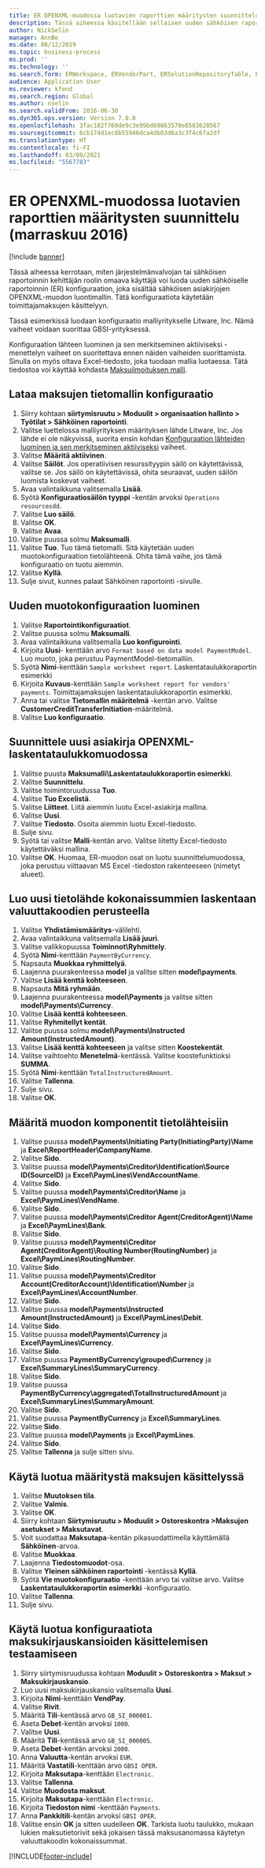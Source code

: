 ```yaml
---
title: ER OPENXML-muodossa luotavien raporttien määritysten suunnittelu (marraskuu 2016)
description: Tässä aiheessa käsitellään sellaisen uuden sähköisen raportoinnin määrityksen luontia, joka sisältää OPENXML-muotoisen sähköisten asiakirjojen luontimallin.
author: NickSelin
manager: AnnBe
ms.date: 08/12/2019
ms.topic: business-process
ms.prod: ''
ms.technology: ''
ms.search.form: ERWorkspace, ERVendorPart, ERSolutionRepositoryTable, ERSolutionRepositoryCreateDropDialog, ERSolutionImport,  ERSolutionTable, ERSolutionCreateDropDialog, EROperationDesigner, ERDataSourceAddDropDialog, ERModelGroupByFunctionEditor, VendPaymMode, LedgerJournalTable, LedgerJournalTransVendPaym
audience: Application User
ms.reviewer: kfend
ms.search.region: Global
ms.author: nselin
ms.search.validFrom: 2016-06-30
ms.dyn365.ops.version: Version 7.0.0
ms.openlocfilehash: 3fac102f760de9c3e99bd69863570e6503620567
ms.sourcegitcommit: 6cb174d1ec8b55946dca4db03d6a3c3f4c6fa2df
ms.translationtype: HT
ms.contentlocale: fi-FI
ms.lasthandoff: 03/09/2021
ms.locfileid: "5567783"
---
```

# <a name="er-design-a-configuration-for-generating-reports-in-openxml-format-november-2016"></a>ER OPENXML-muodossa luotavien raporttien määritysten suunnittelu (marraskuu 2016)

[!include [banner](../../includes/banner.md)]

Tässä aiheessa kerrotaan, miten järjestelmänvalvojan tai sähköisen raportoinnin kehittäjän roolin omaava käyttäjä voi luoda uuden sähköiselle raportoinnin (ER) konfiguraation, joka sisältää sähköisen asiakirjojen OPENXML-muodon luontimallin. Tätä konfiguraatiota käytetään toimittajamaksujen käsittelyyn.

Tässä esimerkissä luodaan konfiguraatio malliyritykselle Litware, Inc. Nämä vaiheet voidaan suorittaa GBSI-yrityksessä.

Konfiguraation lähteen luominen ja sen merkitseminen aktiiviseksi -menettelyn vaiheet on suoritettava ennen näiden vaiheiden suorittamista. Sinulla on myös oltava Excel-tiedosto, joka tuodaan mallia luotaessa. Tätä tiedostoa voi käyttää kohdasta [Maksuilmoituksen malli](https://go.microsoft.com/fwlink/?linkid=862266).


## <a name="upload-the-payments-data-model-configuration"></a>Lataa maksujen tietomallin konfiguraatio
1. Siirry kohtaan **siirtymisruutu > Moduulit > organisaation hallinto > Työtilat > Sähköinen raportointi**.
2. Valitse luettelossa malliyrityksen määrityksen lähde Litware, Inc. Jos lähde ei ole näkyvissä, suorita ensin kohdan [Konfiguraation lähteiden luominen ja sen merkitseminen aktiiviseksi](er-configuration-provider-mark-it-active-2016-11.md) vaiheet.
3. Valitse **Määritä aktiivinen**.
4. Valitse **Säilöt**. Jos operatiivisen resurssityypin säilö on käytettävissä, valitse se. Jos säilö on käytettävissä, ohita seuraavat, uuden säilön luomista koskevat vaiheet.  
5. Avaa valintaikkuna valitsemalla **Lisää**.
6. Syötä **Konfiguraatiosäilön tyyppi** -kentän arvoksi `Operations resourcesdd`.
7. Valitse **Luo säilö**.
8. Valitse **OK**.
9. Valitse **Avaa**.
10. Valitse puussa solmu **Maksumalli**.
11. Valitse **Tuo**. Tuo tämä tietomalli. Sitä käytetään uuden muotokonfiguraation tietolähteenä. Ohita tämä vaihe, jos tämä konfiguraatio on tuotu aiemmin.  
12. Valitse **Kyllä**.
13. Sulje sivut, kunnes palaat Sähköinen raportointi -sivulle.

## <a name="create-a-new-format-configuration"></a>Uuden muotokonfiguraation luominen
1. Valitse **Raportointikonfiguraatiot**.
2. Valitse puussa solmu **Maksumalli**.
3. Avaa valintaikkuna valitsemalla **Luo konfigurointi**.
4. Kirjoita **Uusi**- kenttään arvo `Format based on data model PaymentModel`. Luo muoto, joka perustuu PaymentModel-tietomalliin.
5. Syötä **Nimi**-kenttään `Sample worksheet report`. Laskentataulukkoraportin esimerkki  
6. Kirjoita **Kuvaus**-kenttään `Sample worksheet report for vendors' payments`. Toimittajamaksujen laskentataulukkoraportin esimerkki.  
7. Anna tai valitse **Tietomallin määritelmä** -kentän arvo. Valitse **CustomerCreditTransferInitiation**-määritelmä.  
8. Valitse **Luo konfiguraatio**.

## <a name="design-a-new-document-in-openxml-worksheet-format"></a>Suunnittele uusi asiakirja OPENXML-laskentataulukkomuodossa
1. Valitse puusta **Maksumalli\Laskentataulukkoraportin esimerkki**.
2. Valitse **Suunnittelu**.
3. Valitse toimintoruudussa **Tuo**.
4. Valitse **Tuo Excelistä**.
5. Valitse **Liitteet**. Liitä aiemmin luotu Excel-asiakirja mallina.  
6. Valitse **Uusi**.
7. Valitse **Tiedosto**. Osoita aiemmin luotu Excel-tiedosto.  
8. Sulje sivu.
9. Syötä tai valitse **Malli**-kentän arvo. Valitse liitetty Excel-tiedosto käytettäväksi mallina.  
10. Valitse **OK**. Huomaa, ER-muodon osat on luotu suunnittelumuodossa, joka perustuu viittaavan MS Excel -tiedoston rakenteeseen (nimetyt alueet).  

## <a name="create-a-new-data-source-to-calculate-totals-by-currency-codes"></a>Luo uusi tietolähde kokonaissummien laskentaan valuuttakoodien perusteella
1. Valitse **Yhdistämismääritys**-välilehti.
2. Avaa valintaikkuna valitsemalla **Lisää juuri**.
3. Valitse valikkopuussa **Toiminnot\Ryhmittely**.
4. Syötä **Nimi**-kenttään `PaymentByCurrency`.
5. Napsauta **Muokkaa ryhmittelyä**.
6. Laajenna puurakenteessa **model** ja valitse sitten **model\payments**.
7. Valitse **Lisää kenttä kohteeseen**.
8. Napsauta **Mitä ryhmään**.
9. Laajenna puurakenteessa **model\Payments** ja valitse sitten **model\Payments\Currency**.
10. Valitse **Lisää kenttä kohteeseen**.
11. Valitse **Ryhmitellyt kentät**.
12. Valitse puussa solmu **model\Payments\Instructed Amount(InstructedAmount)**.
13. Valitse **Lisää kenttä kohteeseen** ja valitse sitten **Koostekentät**.
14. Valitse vaihtoehto **Menetelmä**-kentässä. Valitse koostefunktioksi **SUMMA**.  
15. Syötä **Nimi**-kenttään `TotalInstructuredAmount`.
16. Valitse **Tallenna**.
17. Sulje sivu.
18. Valitse **OK**.

## <a name="map-format-components-to-data-sources"></a>Määritä muodon komponentit tietolähteisiin
1. Valitse puussa **model\Payments\Initiating Party(InitiatingParty)\Name** ja **Excel\ReportHeader\CompanyName**.
2. Valitse **Sido**.
3. Valitse puussa **model\Payments\Creditor\Identification\Source ID(SourceID)** ja **Excel\PaymLines\VendAccountName**.
4. Valitse **Sido**.
5. Valitse puussa **model\Payments\Creditor\Name** ja **Excel\PaymLines\VendName**.
6. Valitse **Sido**.
7. Valitse puussa **model\Payments\Creditor Agent(CreditorAgent)\Name** ja **Excel\PaymLines\Bank**.
8. Valitse **Sido**.
9. Valitse puussa **model\Payments\Creditor Agent(CreditorAgent)\Routing Number(RoutingNumber)** ja **Excel\PaymLines\RoutingNumber**.
10. Valitse **Sido**.
11. Valitse puussa **model\Payments\Creditor Account(CreditorAccount)\Identification\Number** ja **Excel\PaymLines\AccountNumber**.
12. Valitse **Sido**.
13. Valitse puussa **model\Payments\Instructed Amount(InstructedAmount)** ja **Excel\PaymLines\Debit**.
14. Valitse **Sido**.
15. Valitse puussa **model\Payments\Currency** ja **Excel\PaymLines\Currency**.
16. Valitse **Sido**.
17. Valitse puussa **PaymentByCurrency\grouped\Currency** ja **Excel\SummaryLines\SummaryCurrency**.
18. Valitse **Sido**.
19. Valitse puussa **PaymentByCurrency\aggregated\TotalInstructuredAmount** ja **Excel\SummaryLines\SummaryAmount**.
20. Valitse **Sido**.
21. Valitse puussa **PaymentByCurrency** ja **Excel\SummaryLines**.
22. Valitse **Sido**.
23. Valitse puussa **model\Payments** ja **Excel\PaymLines**.
24. Valitse **Sido**.
25. Valitse **Tallenna** ja sulje sitten sivu.

## <a name="use-the-created-configuration-for-payments-processing"></a>Käytä luotua määritystä maksujen käsittelyssä
1. Valitse **Muutoksen tila**.
2. Valitse **Valmis**.
3. Valitse **OK**.
4. Siirry kohtaan **Siirtymisruutu > Moduulit > Ostoreskontra >Maksujen asetukset > Maksutavat**.
5. Voit suodattaa **Maksutapa**-kentän pikasuodattimella käyttämällä **Sähköinen**-arvoa.
6. Valitse **Muokkaa**.
7. Laajenna **Tiedostomuodot**-osa.
8. Valitse **Yleinen sähköinen raportointi** -kentässä **Kyllä**.
9. Syötä **Vie muotokonfiguraatio** -kenttään arvo tai valitse arvo. Valitse **Laskentataulukkoraportin esimerkki** -konfiguraatio.  
10. Valitse **Tallenna**.
11. Sulje sivu.

## <a name="use-the-created-configuration-for-testing-of-payment-journals-processing"></a>Käytä luotua konfiguraatiota maksukirjauskansioiden käsittelemisen testaamiseen
1. Siirry siirtymisruudussa kohtaan **Moduulit > Ostoreskontra > Maksut > Maksukirjauskansio**.
2. Luo uusi maksukirjauskansio valitsemalla **Uusi**.
3. Kirjoita **Nimi**-kenttään **VendPay**.
4. Valitse **Rivit**.
5. Määritä **Tili**-kentässä arvo `GB_SI_000001`.
6. Aseta **Debet**-kentän arvoksi `1000`.
7. Valitse **Uusi**.
8. Määritä **Tili**-kentässä arvo `GB_SI_000005`.
9. Aseta **Debet**-kentän arvoksi `2000`.
10. Anna **Valuutta**-kentän arvoksi `EUR`.
11. Määritä **Vastatili**-kenttään arvo `GBSI OPER`.
12. Kirjoita **Maksutapa**-kenttään `Electronic`.
13. Valitse **Tallenna**.
14. Valitse **Muodosta maksut**.
15. Kirjoita **Maksutapa**-kenttään `Electronic`.
16. Kirjoita **Tiedoston nimi** -kenttään `Payments`.
17. Anna **Pankkitili**-kentän arvoksi `GBSI OPER`.
18. Valitse ensin **OK** ja sitten uudelleen **OK**. Tarkista luotu taulukko, mukaan lukien maksutietorivit sekä jokaisen tässä maksusanomassa käytetyn valuuttakoodin kokonaissummat.  



[!INCLUDE[footer-include](../../../../includes/footer-banner.md)]